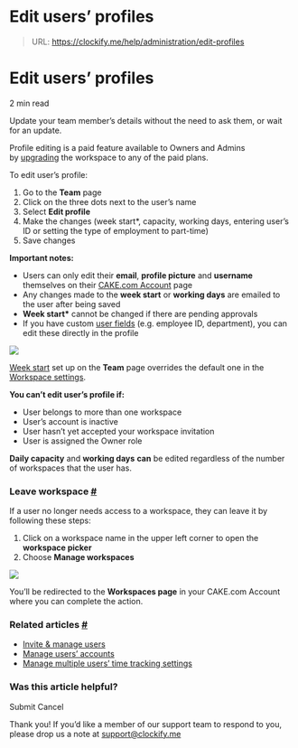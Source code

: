 # Edit users’ profiles

> URL: https://clockify.me/help/administration/edit-profiles

# Edit users’ profiles

2 min read

Update your team member’s details without the need to ask them, or wait for an update.

Profile editing is a paid feature available to Owners and Admins by [upgrading](https://clockify.me/pricing) the workspace to any of the paid plans.

To edit user’s profile:

1. Go to the **Team** page
2. Click on the three dots next to the user’s name
3. Select **Edit profile**
4. Make the changes (week start\*, capacity, working days, entering user’s ID or setting the type of employment to part-time)
5. Save changes

**Important notes:**

* Users can only edit their **email**, **profile picture** and **username** themselves on their [CAKE.com Account](https://cake.com/help/introduction-to-cake-com/what-is-cake-com-productivity-suite/#cake-com-account) page
* Any changes made to the **week start** or **working days** are emailed to the user after being saved
* **Week start\*** cannot be changed if there are pending approvals
* If you have custom [user fields](https://clockify.me/help/track-time-and-expenses/user-fields) (e.g. employee ID, department), you can edit these directly in the profile

![](https://clockify.me/help/wp-content/uploads/2021/11/edit_profile_changes.png)

[Week start](https://clockify.me/help/administration/edit-profiles) set up on the **Team** page overrides the default one in the [Workspace settings](https://clockify.me/help/track-time-and-expenses/workspaces#workspace-settings).

**You can’t edit user’s profile if:**

* User belongs to more than one workspace
* User’s account is inactive
* User hasn’t yet accepted your workspace invitation
* User is assigned the Owner role

**Daily capacity** and **working days** **can** be edited regardless of the number of workspaces that the user has.

### Leave workspace [#](#leave-workspace)

If a user no longer needs access to a workspace, they can leave it by following these steps:

1. Click on a workspace name in the upper left corner to open the **workspace picker**
2. Choose **Manage workspaces**

![](https://clockify.me/help/wp-content/uploads/2021/11/Screenshot-2025-04-02-at-16.08.25.png)

You’ll be redirected to the **Workspaces page** in your CAKE.com Account where you can complete the action.

### Related articles [#](#related-articles)

* [Invite & manage users](https://clockify.me/help/administration/inviting-users)
* [Manage users’ accounts](https://clockify.me/help/administration/manage-accounts)
* [Manage multiple users’ time tracking settings](https://clockify.me/help/administration/manage-multiple-members-time-tracking-settings)

### Was this article helpful?

Submit
Cancel

Thank you! If you’d like a member of our support team to respond to you, please drop us a note at support@clockify.me